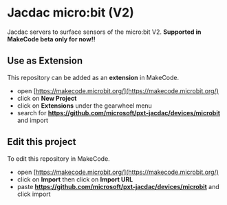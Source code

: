 
# Jacdac micro:bit (V2)

Jacdac servers to surface sensors of the micro:bit V2. **Supported in MakeCode beta only for now!!**

## Use as Extension

This repository can be added as an **extension** in MakeCode.

* open [https://makecode.microbit.org/](https://makecode.microbit.org/)
* click on **New Project**
* click on **Extensions** under the gearwheel menu
* search for **https://github.com/microsoft/pxt-jacdac/devices/microbit** and import

## Edit this project

To edit this repository in MakeCode.

* open [https://makecode.microbit.org/](https://makecode.microbit.org/)
* click on **Import** then click on **Import URL**
* paste **https://github.com/microsoft/pxt-jacdac/devices/microbit** and click import
